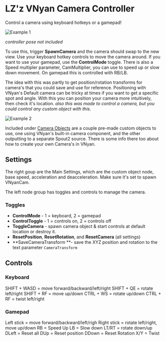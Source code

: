 # LZ'z VNyan Camera Controller

Control a camera using keyboard hotkeys or a gamepad!

![Example 1](examples/camcontrollerexample1.gif)

*controller pose not included*

To use this, trigger <b>SpawnCamera</b> and the camera should swap to the new view. Use your keyboard hotkey controls to move the camera around. If you want to use your gamepad, use the <b>ControlMode</b> toggle. There is also a Speed multipler parameter, CamMultiplier, you can use to speed up or slow down movement. On gamepad this is controlled with RB/LB. 

The idea with this was partly to get position/rotation transforms for camera's that you could save and use for reference. Positioning with VNyan's Default camera can be tricky at times if you want to get a specific spot and angle. With this you can position your camera more intuitively, then check it's location. *also this was made to control a camera, but you could control *any* custom object with this.*

![Example 2](examples/camcontrollerexample2.gif)

Included under [Camera Objects](/Camera%20Objects) are a couple pre-made custom objects to use, one using VNyan's built-in camera component, and the other outputting to a separate Spout2 source. There is some info there too about how to create your own Camera's in VNyan.

## Settings
The right goup are the Main Settings, which are the custom object node, base speed, acceleration and deacceleration. Make sure it's set to spawn VNyanCam.

The left node group has toggles and controls to manage the camera.

### Toggles
- <b>ControlMode</b> - 1 = keyboard, 2 = gamepad
- <b>ControlToggle</b> - 1 = controls on, 2 = controls off
- <b>ToggleCamera</b> - spawn camera object & start controls at default location or destroy it.
- **ResetPosition**, **ResetRotation**, and **ResetCamera** (all settings)
- **SaveCameraTransform **-  save the XYZ position and rotation to the text parameter `CameraTransform`

## Controls
### Keyboard
SHIFT + WASD = move forward/backward/left/right
SHIFT + QE = rotate left/right
SHIFT + RF = move up/down
CTRL + WS = rotate up/down
CTRL + RF = twist left/right

### Gamepad
Left stick = move forward/backward/left/righ
Right stick = rotate left/right, move up/down
RB = Speed Up
LB = Slow down
LT/RT = rotate down/up
DLeft = Reset all
DUp = Reset position
DDown = Reset Rotation
X/Y = Twist
